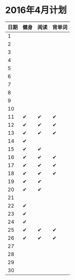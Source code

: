 # 2016年4月计划

 日期|健身|阅读|背单词
:-----------|:------------|:--------|:---------
1| | | |
2| | | |
3| | | |
4| | | |
5| | | |
6| | | |
7| | | |
8| | | |
9| | | |
10| | | |
11|✔|✔|✔|   ...开始
12|✔|✔|✔|
13|✔|✔|✔|
14|✔| | |
15|✔|✔| |
16|✔|✔|✔|
17|✔|✔|✔|
18|✔|✔|✔|
19|✔|✔| |
20|✔|✔| |
21| | | |
22|✔| | |
23|✔| | |
24|✔| | |
25|✔|✔|✔|
26|✔|✔|✔|
27| | | |
28| | | |
29| | | |
30| | | |
